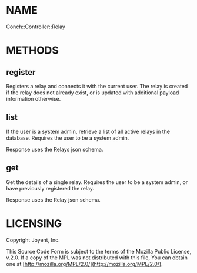 # NAME

Conch::Controller::Relay

# METHODS

## register

Registers a relay and connects it with the current user. The relay is created if the relay does
not already exist, or is updated with additional payload information otherwise.

## list

If the user is a system admin, retrieve a list of all active relays in the database.
Requires the user to be a system admin.

Response uses the Relays json schema.

## get

Get the details of a single relay.
Requires the user to be a system admin, or have previously registered the relay.

Response uses the Relay json schema.

# LICENSING

Copyright Joyent, Inc.

This Source Code Form is subject to the terms of the Mozilla Public License,
v.2.0. If a copy of the MPL was not distributed with this file, You can obtain
one at [http://mozilla.org/MPL/2.0/](http://mozilla.org/MPL/2.0/).
